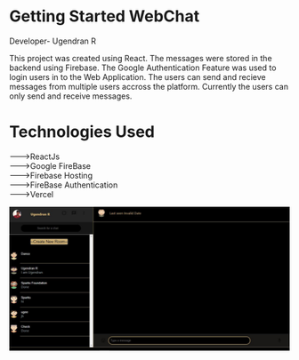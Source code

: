 # Getting Started WebChat
Developer- Ugendran R

This project was created using React. The messages were stored in the backend using Firebase. The Google Authentication Feature was used to login users in to the Web Application.
The users can send and recieve messages from multiple users accross the platform. Currently the users can only send and receive messages.

# Technologies Used
--->ReactJs<br>
--->Google FireBase<br>
--->Firebase Hosting<br>
--->FireBase Authentication<br>
--->Vercel<br>

![Example screenshot](./Capture.jpg) 
